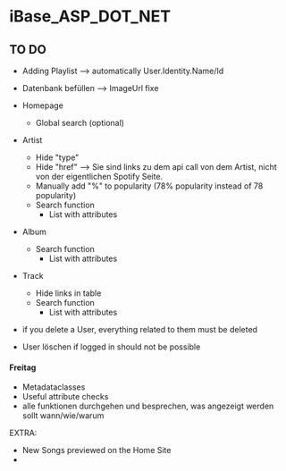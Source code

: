 # iBase_ASP_DOT_NET

## TO DO

  - Adding Playlist --> automatically User.Identity.Name/Id
- Datenbank befüllen --> ImageUrl fixe

- Homepage
  - Global search (optional)

- Artist
  - Hide "type"
  - Hide "href" --> Sie sind links zu dem api call von dem Artist, nicht von der eigentlichen Spotify Seite.
  - Manually add "%" to popularity (78% popularity instead of 78 popularity)
  - Search function
    - List with attributes

- Album
  - Search function
    - List with attributes

- Track
  - Hide links in table
  - Search function
    - List with attributes

- if you delete a User, everything related to them must be deleted
- User löschen if logged in should not be possible

#### Freitag
 - Metadataclasses
 - Useful attribute checks
 - alle funktionen durchgehen und besprechen, was angezeigt werden sollt wann/wie/warum


EXTRA:
 - New Songs previewed on the Home Site
 -
